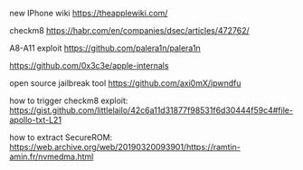 
new IPhone wiki
https://theapplewiki.com/

checkm8
https://habr.com/en/companies/dsec/articles/472762/

A8-A11 exploit
https://github.com/palera1n/palera1n

https://github.com/0x3c3e/apple-internals

open source jailbreak tool
https://github.com/axi0mX/ipwndfu

how to trigger checkm8 exploit:
https://gist.github.com/littlelailo/42c6a11d31877f98531f6d30444f59c4#file-apollo-txt-L21


how to extract SecureROM:
https://web.archive.org/web/20190320093901/https://ramtin-amin.fr/nvmedma.html
